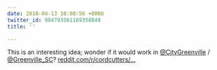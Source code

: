 ```yaml
---
date: 2018-04-13 10:00:56 +0000
twitter_id: 984793561169358848
title: ''

---
```

This is an interesting idea; wonder if it would work in [@CityGreenville](https://twitter.com/CityGreenville) / [@Greenville_SC](https://twitter.com/Greenville_SC)? [reddit.com/r/cordcutters/…](https://www.reddit.com/r/cordcutters/comments/8bvpho/creating_a_municipal_broadband_utility_how_to_cut/)
